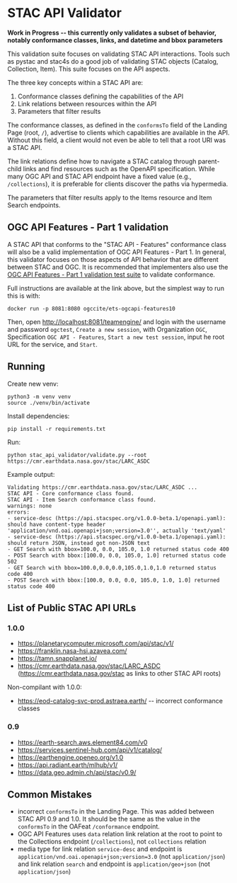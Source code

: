 # STAC API Validator

**Work in Progress -- this currently only validates a subset of behavior, notably conformance classes, links, 
and datetime and bbox parameters**

This validation suite focuses on validating STAC API interactions.  Tools such as pystac and stac4s do a 
good job of validating STAC objects (Catalog, Collection, Item). This suite focuses on the API aspects. 

The three key concepts within a STAC API are:
1. Conformance classes defining the capabilities of the API
2. Link relations between resources within the API
3. Parameters that filter results

The conformance classes, as defined in the `conformsTo` field of the Landing Page (root, `/`), advertise to 
clients which capabilities are available in the API. Without this field, a client would not even be able to tell that a
root URI was a STAC API. 

The link relations define how to navigate a STAC catalog through parent-child links and find resources such as the OpenAPI specification. While many OGC API and STAC API endpoint have a fixed value (e.g., `/collections`), it is preferable for clients discover the paths via hypermedia. 

The parameters that filter results apply to the Items resource and Item Search endpoints.

## OGC API Features - Part 1 validation

A STAC API that conforms to the "STAC API - Features" conformance class will also be a valid implementation 
of OGC API Features - Part 1. In general, this validator focuses on those aspects of API behavior that are
different between STAC and OGC. It is recommended that implementers also use the [OGC API Features - Part 1 
validation test suite](https://cite.opengeospatial.org/teamengine/about/ogcapi-features-1.0/1.0/site/) to
validate conformance. 

Full instructions are available at the link above, but the simplest way to run this is with:

```
docker run -p 8081:8080 ogccite/ets-ogcapi-features10
```

Then, open [http://localhost:8081/teamengine/](http://localhost:8081/teamengine/) and login with the 
username and password `ogctest`, `Create a new session`, with Organization `OGC`, Specification `OGC API - Features`, `Start a new test session`, input he root URL for the service, and `Start`.

## Running

Create new venv:

```
python3 -m venv venv
source ./venv/bin/activate
```

Install dependencies:

```
pip install -r requirements.txt
```

Run:

```
python stac_api_validator/validate.py --root https://cmr.earthdata.nasa.gov/stac/LARC_ASDC 
```

Example output:

```
Validating https://cmr.earthdata.nasa.gov/stac/LARC_ASDC ...
STAC API - Core conformance class found.
STAC API - Item Search conformance class found.
warnings: none
errors:
- service-desc (https://api.stacspec.org/v1.0.0-beta.1/openapi.yaml): should have content-type header 'application/vnd.oai.openapi+json;version=3.0'', actually 'text/yaml'
- service-desc (https://api.stacspec.org/v1.0.0-beta.1/openapi.yaml): should return JSON, instead got non-JSON text
- GET Search with bbox=100.0, 0.0, 105.0, 1.0 returned status code 400
- POST Search with bbox:[100.0, 0.0, 105.0, 1.0] returned status code 502
- GET Search with bbox=100.0,0.0,0.0,105.0,1.0,1.0 returned status code 400
- POST Search with bbox:[100.0, 0.0, 0.0, 105.0, 1.0, 1.0] returned status code 400
```

## List of Public STAC API URLs

### 1.0.0

- https://planetarycomputer.microsoft.com/api/stac/v1/
- https://franklin.nasa-hsi.azavea.com/
- https://tamn.snapplanet.io/
- https://cmr.earthdata.nasa.gov/stac/LARC_ASDC (https://cmr.earthdata.nasa.gov/stac as links to other STAC API roots)

Non-compilant with 1.0.0:

-  https://eod-catalog-svc-prod.astraea.earth/ -- incorrect conformance classes

### 0.9

- https://earth-search.aws.element84.com/v0
- https://services.sentinel-hub.com/api/v1/catalog/
- https://earthengine.openeo.org/v1.0
- https://api.radiant.earth/mlhub/v1/
- https://data.geo.admin.ch/api/stac/v0.9/


## Common Mistakes

* incorrect `conformsTo` in the Landing Page. This was added between STAC API 0.9 and 1.0. It should be the same as the value in the `conformsTo` in the OAFeat `/conformance` endpoint.
* OGC API Features uses `data` relation link relation at the root to point to the Collections endpoint (`/collections`), not `collections` relation
* media type for link relation `service-desc` and endpoint is `application/vnd.oai.openapi+json;version=3.0` (not `application/json`) and link relation `search` and endpoint is `application/geo+json` (not `application/json`)
